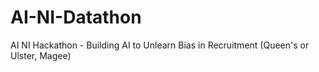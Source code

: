 # AI-NI-Datathon
AI NI Hackathon - Building AI to Unlearn Bias in Recruitment (Queen's or Ulster, Magee)
